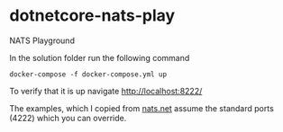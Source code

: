 # dotnetcore-nats-play
NATS Playground

In the solution folder run the following command
```
docker-compose -f docker-compose.yml up
```
To verify that it is up navigate [http://localhost:8222/](http://localhost:8222/)  

The examples, which I copied from [nats.net](https://github.com/nats-io/nats.net) assume the standard ports (4222) which you can override.  

